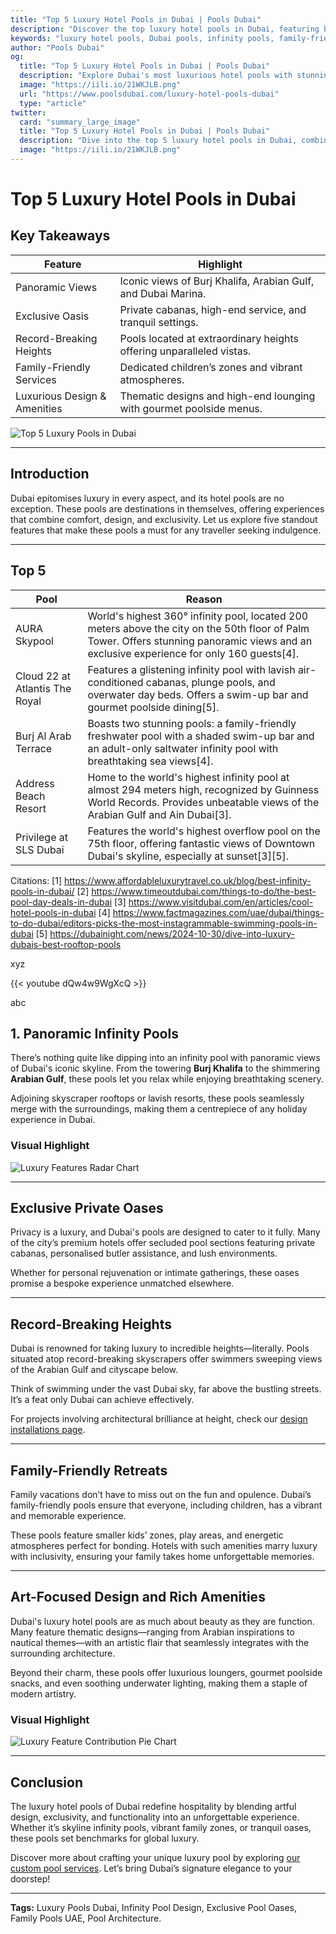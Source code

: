 ```yaml
---
title: "Top 5 Luxury Hotel Pools in Dubai | Pools Dubai"
description: "Discover the top luxury hotel pools in Dubai, featuring breathtaking views, private oases, family-friendly retreats, and artful designs."
keywords: "luxury hotel pools, Dubai pools, infinity pools, family-friendly pools, exclusive pools, pool design, panoramic views"
author: "Pools Dubai"
og:
  title: "Top 5 Luxury Hotel Pools in Dubai | Pools Dubai"
  description: "Explore Dubai's most luxurious hotel pools with stunning views, unparalleled amenities, and exclusive experiences."
  image: "https://iili.io/21WKJLB.png"
  url: "https://www.poolsdubai.com/luxury-hotel-pools-dubai"
  type: "article"
twitter:
  card: "summary_large_image"
  title: "Top 5 Luxury Hotel Pools in Dubai | Pools Dubai"
  description: "Dive into the top 5 luxury hotel pools in Dubai, combining breathtaking views, exclusivity, and family-friendly amenities."
  image: "https://iili.io/21WKJLB.png"
---
```


# Top 5 Luxury Hotel Pools in Dubai

## **Key Takeaways**

| **Feature**                  | **Highlight**                                                        |
| ---------------------------- | -------------------------------------------------------------------- |
| Panoramic Views              | Iconic views of Burj Khalifa, Arabian Gulf, and Dubai Marina.        |
| Exclusive Oasis              | Private cabanas, high-end service, and tranquil settings.            |
| Record-Breaking Heights      | Pools located at extraordinary heights offering unparalleled vistas. |
| Family-Friendly Services     | Dedicated children’s zones and vibrant atmospheres.                  |
| Luxurious Design & Amenities | Thematic designs and high-end lounging with gourmet poolside menus.  |

![Top 5 Luxury Pools in Dubai](img/blog/Best_Luxury_Swimming_Pools_in_Dubai.png)

---

## **Introduction**

Dubai epitomises luxury in every aspect, and its hotel pools are no exception. These pools are destinations in themselves, offering experiences that combine comfort, design, and exclusivity. Let us explore five standout features that make these pools a must for any traveller seeking indulgence.

---

## Top 5

| Pool                           | Reason                                                                                                                                                                                     |
| ------------------------------ | ------------------------------------------------------------------------------------------------------------------------------------------------------------------------------------------ |
| AURA Skypool                   | World's highest 360° infinity pool, located 200 meters above the city on the 50th floor of Palm Tower. Offers stunning panoramic views and an exclusive experience for only 160 guests[4]. |
| Cloud 22 at Atlantis The Royal | Features a glistening infinity pool with lavish air-conditioned cabanas, plunge pools, and overwater day beds. Offers a swim-up bar and gourmet poolside dining[5].                        |
| Burj Al Arab Terrace           | Boasts two stunning pools: a family-friendly freshwater pool with a shaded swim-up bar and an adult-only saltwater infinity pool with breathtaking sea views[4].                           |
| Address Beach Resort           | Home to the world's highest infinity pool at almost 294 meters high, recognized by Guinness World Records. Provides unbeatable views of the Arabian Gulf and Ain Dubai[3].                 |
| Privilege at SLS Dubai         | Features the world's highest overflow pool on the 75th floor, offering fantastic views of Downtown Dubai's skyline, especially at sunset[3][5].                                            |

Citations:
[1] https://www.affordableluxurytravel.co.uk/blog/best-infinity-pools-in-dubai/
[2] https://www.timeoutdubai.com/things-to-do/the-best-pool-day-deals-in-dubai
[3] https://www.visitdubai.com/en/articles/cool-hotel-pools-in-dubai
[4] https://www.factmagazines.com/uae/dubai/things-to-do-dubai/editors-picks-the-most-instagrammable-swimming-pools-in-dubai
[5] https://dubainight.com/news/2024-10-30/dive-into-luxury-dubais-best-rooftop-pools

xyz

{{< youtube dQw4w9WgXcQ >}}

abc

## **1. Panoramic Infinity Pools**

There’s nothing quite like dipping into an infinity pool with panoramic views of Dubai's iconic skyline. From the towering **Burj Khalifa** to the shimmering **Arabian Gulf**, these pools let you relax while enjoying breathtaking scenery.

Adjoining skyscraper rooftops or lavish resorts, these pools seamlessly merge with the surroundings, making them a centrepiece of any holiday experience in Dubai.

### **Visual Highlight**

![Luxury Features Radar Chart](https://iili.io/21WKJLB.png)

---

## Exclusive Private Oases

Privacy is a luxury, and Dubai's pools are designed to cater to it fully. Many of the city’s premium hotels offer secluded pool sections featuring private cabanas, personalised butler assistance, and lush environments.

Whether for personal rejuvenation or intimate gatherings, these oases promise a bespoke experience unmatched elsewhere.

---

## Record-Breaking Heights

Dubai is renowned for taking luxury to incredible heights—literally. Pools situated atop record-breaking skyscrapers offer swimmers sweeping views of the Arabian Gulf and cityscape below.

Think of swimming under the vast Dubai sky, far above the bustling streets. It’s a feat only Dubai can achieve effectively.

For projects involving architectural brilliance at height, check our [design installations page](#).

---

## Family-Friendly Retreats

Family vacations don’t have to miss out on the fun and opulence. Dubai’s family-friendly pools ensure that everyone, including children, has a vibrant and memorable experience.

These pools feature smaller kids’ zones, play areas, and energetic atmospheres perfect for bonding. Hotels with such amenities marry luxury with inclusivity, ensuring your family takes home unforgettable memories.

---

## Art-Focused Design and Rich Amenities

Dubai's luxury hotel pools are as much about beauty as they are function. Many feature thematic designs—ranging from Arabian inspirations to nautical themes—with an artistic flair that seamlessly integrates with the surrounding architecture.

Beyond their charm, these pools offer luxurious loungers, gourmet poolside snacks, and even soothing underwater lighting, making them a staple of modern artistry.

### **Visual Highlight**

![Luxury Feature Contribution Pie Chart](https://iili.io/21WKJLB.png)

---

## **Conclusion**

The luxury hotel pools of Dubai redefine hospitality by blending artful design, exclusivity, and functionality into an unforgettable experience. Whether it’s skyline infinity pools, vibrant family zones, or tranquil oases, these pools set benchmarks for global luxury.

Discover more about crafting your unique luxury pool by exploring [our custom pool services](#). Let’s bring Dubai’s signature elegance to your doorstep!

---

**Tags:** Luxury Pools Dubai, Infinity Pool Design, Exclusive Pool Oases, Family Pools UAE, Pool Architecture.

